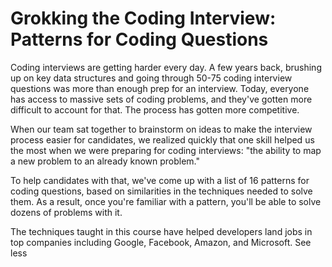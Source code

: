 # Grokking the Coding Interview: Patterns for Coding Questions

Coding interviews are getting harder every day. A few years back, brushing up on key data structures and going through 50-75 coding interview questions was more than enough prep for an interview. Today, everyone has access to massive sets of coding problems, and they've gotten more difficult to account for that. The process has gotten more competitive.

When our team sat together to brainstorm on ideas to make the interview process easier for candidates, we realized quickly that one skill helped us the most when we were preparing for coding interviews: "the ability to map a new problem to an already known problem."

To help candidates with that, we've come up with a list of 16 patterns for coding questions, based on similarities in the techniques needed to solve them. As a result, once you're familiar with a pattern, you'll be able to solve dozens of problems with it.

The techniques taught in this course have helped developers land jobs in top companies including Google, Facebook, Amazon, and Microsoft. See less